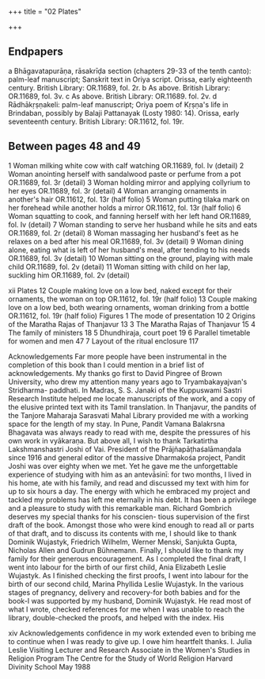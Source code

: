 +++
title = "02 Plates"

+++
## Endpapers 
a Bhāgavatapurāṇa, rāsakrīḍa section (chapters 29-33 of the tenth 
canto): palm-leaf manuscript; Sanskrit text in Oriya script. 
Orissa, early eighteenth century. 
British Library: OR.11689, fol. 2r. 
b As above. 
British Library: OR.11689, fol. 3v. 
c As above. 
British Library: OR.11689. fol. 2v. 
d Rādhākṛṣṇakeli: palm-leaf manuscript; Oriya poem of Kṛṣṇa's life 
in Brindaban, possibly by Balaji Pattanayak (Losty 1980: 14). Orissa, early seventeenth century. 
British Library: OR.11612, fol. 19r. 

## Between pages 48 and 49 
1 Woman milking white cow with calf watching 
OR.11689, fol. Iv (detail) 
2 Woman anointing herself with sandalwood paste or perfume from a pot 
OR.11689, fol. 3r (detail) 
3 Woman holding mirror and applying collyrium to her eyes 
OR.11689, fol. 3r (detail) 
4 Woman arranging ornaments in another's hair 
OR.11612, fol. 13r (half folio) 
5 Woman putting tilaka mark on her forehead while another holds a 
mirror 
OR.11612, fol. 13r (half folio) 
6 Woman squatting to cook, and fanning herself with her left hand 
OR.11689, fol. Iv (detail) 
7 Woman standing to serve her husband while he sits and eats 
OR.11689, fol. 2r (detail) 
8 Woman massaging her husband's feet as he relaxes on a bed after his 
meal 
OR.11689, fol. 3v (detail) 
9 Woman dining alone, eating what is left of her husband's meal, after 
tending to his needs 
OR.11689, fol. 3v (detail) 
10 Woman sitting on the ground, playing with male child 
OR.11689, fol. 2v (detail) 
11 Woman sitting with child on her lap, suckling him 
OR.11689, fol. 2v (detail) 
 
xii 
Plates 
12 Couple making love on a low bed, naked except for their ornaments, 
the woman on top 
OR.11612, fol. 19r (half folio) 
13 Couple making love on a low bed, both wearing ornaments, woman 
drinking from a bottle 
OR.11612, fol. 19r (half folio) 
Figures 
1 The mode of presentation 10 
2 Origins of the Maratha Rajas of Thanjavur 13 
3 The Maratha Rajas of Thanjavur 15 
4 The family of ministers 18 
5 Dhundhiraja, court poet 19 
6 Parallel timetable for women and men 47 
7 Layout of the ritual enclosure 117 
 
Acknowledgements 
Far more people have been instrumental in the completion of this book than I could mention in a brief list of acknowledgements. My thanks go first to David Pingree of Brown University, who drew my attention many years ago to Tryambakayajvan's Stridharma- paddhati. In Madras, S. S. Janaki of the Kuppuswami Sastri Research Institute helped me locate manuscripts of the work, and a copy of the elusive printed text with its Tamil translation. In Thanjavur, the pandits of the Tanjore Maharaja Sarasvati Mahal Library provided me with a working space for the length of my stay. In Pune, Pandit Vamana Balakrsna Bhagavata was always ready to read with me, despite the pressures of his own work in vyākaraṇa. 
But above all, I wish to thank Tarkatirtha Lakshmanshastri Joshi of Vai. President of the Prājñapāṭhaśalāmaṇḍala since 1916 and general editor of the massive Dharmakośa project, Pandit Joshi was over eighty when we met. Yet he gave me the unforgettable experience of studying with him as an antevāsinī: for two months, I lived in his home, ate with his family, and read and discussed my text with him for up to six hours a day. The energy with which he embraced my project and tackled my problems has left me eternally in his debt. It has been a privilege and a pleasure to study with this remarkable man. 
Richard Gombrich deserves my special thanks for his conscien- tious supervision of the first draft of the book. Amongst those who were kind enough to read all or parts of that draft, and to discuss its contents with me, I should like to thank Dominik Wujastyk, Friedrich Wilhelm, Werner Menski, Sanjukta Gupta, Nicholas Allen and Gudrun Bühnemann. 
Finally, I should like to thank my family for their generous encouragement. As I completed the final draft, I went into labour for the birth of our first child, Ania Elizabeth Leslie Wujastyk. As I finished checking the first proofs, I went into labour for the birth of our second child, Marina Phyllida Leslie Wujastyk. In the various stages of pregnancy, delivery and recovery-for both babies and for the book-I was supported by my husband, Dominik Wujastyk. He read most of what I wrote, checked references for me when I was unable to reach the library, double-checked the proofs, and helped with the index. His 
 
xiv 
Acknowledgements 
confidence in my work extended even to bribing me to continue when I was ready to give up. I owe him heartfelt thanks. 
I. Julia Leslie 
Visiting Lecturer and Research Associate in the Women's Studies in Religion Program The Centre for the Study of World Religion Harvard Divinity School May 1988 
